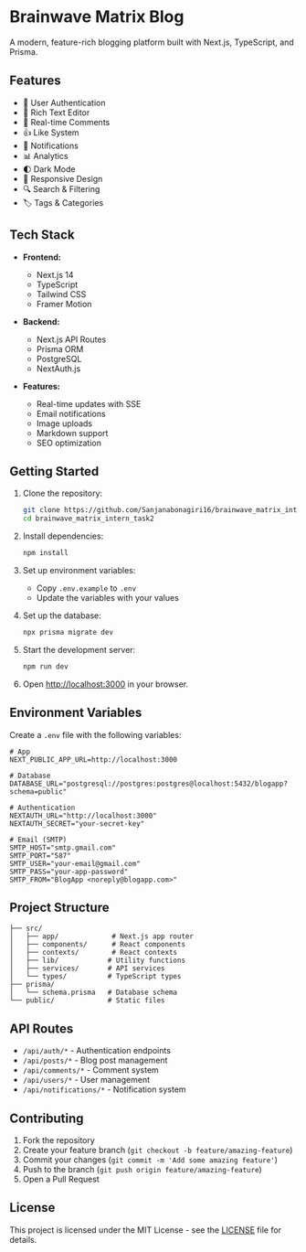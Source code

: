 # Brainwave Matrix Blog

A modern, feature-rich blogging platform built with Next.js, TypeScript, and Prisma.

## Features

- 🔐 User Authentication
- 📝 Rich Text Editor
- 💬 Real-time Comments
- 👍 Like System
- 🔔 Notifications
- 📊 Analytics
- 🌓 Dark Mode
- 📱 Responsive Design
- 🔍 Search & Filtering
- 🏷️ Tags & Categories

## Tech Stack

- **Frontend:**
  - Next.js 14
  - TypeScript
  - Tailwind CSS
  - Framer Motion

- **Backend:**
  - Next.js API Routes
  - Prisma ORM
  - PostgreSQL
  - NextAuth.js

- **Features:**
  - Real-time updates with SSE
  - Email notifications
  - Image uploads
  - Markdown support
  - SEO optimization

## Getting Started

1. Clone the repository:
   ```bash
   git clone https://github.com/Sanjanabonagiri16/brainwave_matrix_intern_task2.git
   cd brainwave_matrix_intern_task2
   ```

2. Install dependencies:
   ```bash
   npm install
   ```

3. Set up environment variables:
   - Copy `.env.example` to `.env`
   - Update the variables with your values

4. Set up the database:
   ```bash
   npx prisma migrate dev
   ```

5. Start the development server:
   ```bash
   npm run dev
   ```

6. Open [http://localhost:3000](http://localhost:3000) in your browser.

## Environment Variables

Create a `.env` file with the following variables:

```env
# App
NEXT_PUBLIC_APP_URL=http://localhost:3000

# Database
DATABASE_URL="postgresql://postgres:postgres@localhost:5432/blogapp?schema=public"

# Authentication
NEXTAUTH_URL="http://localhost:3000"
NEXTAUTH_SECRET="your-secret-key"

# Email (SMTP)
SMTP_HOST="smtp.gmail.com"
SMTP_PORT="587"
SMTP_USER="your-email@gmail.com"
SMTP_PASS="your-app-password"
SMTP_FROM="BlogApp <noreply@blogapp.com>"
```

## Project Structure

```
├── src/
│   ├── app/             # Next.js app router
│   ├── components/      # React components
│   ├── contexts/        # React contexts
│   ├── lib/            # Utility functions
│   ├── services/       # API services
│   └── types/          # TypeScript types
├── prisma/
│   └── schema.prisma   # Database schema
└── public/             # Static files
```

## API Routes

- `/api/auth/*` - Authentication endpoints
- `/api/posts/*` - Blog post management
- `/api/comments/*` - Comment system
- `/api/users/*` - User management
- `/api/notifications/*` - Notification system

## Contributing

1. Fork the repository
2. Create your feature branch (`git checkout -b feature/amazing-feature`)
3. Commit your changes (`git commit -m 'Add some amazing feature'`)
4. Push to the branch (`git push origin feature/amazing-feature`)
5. Open a Pull Request

## License

This project is licensed under the MIT License - see the [LICENSE](LICENSE) file for details. 